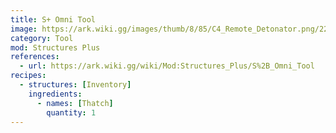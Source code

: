 ```yaml
---
title: S+ Omni Tool
image: https://ark.wiki.gg/images/thumb/8/85/C4_Remote_Detonator.png/228px-C4_Remote_Detonator.png
category: Tool
mod: Structures Plus
references:
  - url: https://ark.wiki.gg/wiki/Mod:Structures_Plus/S%2B_Omni_Tool
recipes: 
  - structures: [Inventory]
    ingredients: 
      - names: [Thatch]
        quantity: 1
---
```

